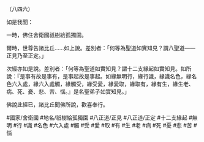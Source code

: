 （八四六）

如是我聞：

一時，佛住舍衛國祇樹給孤獨園。

爾時，世尊告諸比丘……如上說。差別者：「何等為聖道如實知見？謂八聖道——正見乃至正定。」

次經亦如是說。差別者：「何等為聖道如實知見？謂十二支緣起如實知見。如所說：『是事有故是事有，是事起故是事起。如緣無明行，緣行識，緣識名色，緣名色六入處，緣六入處觸，緣觸受，緣受愛，緣愛取，緣取有，緣有生，緣生老、病、死、憂、悲、苦、惱。』是名聖弟子如實知見。」

佛說此經已，諸比丘聞佛所說，歡喜奉行。

#國家/舍衛國
#地名/祇樹給孤獨園
#八正道/正見
#八正道/正定
#十二支緣起
#無明
#行
#識
#名色
#六入處
#觸
#受
#愛
#取
#有
#生
#老
#病
#死
#憂
#悲
#苦
#惱

